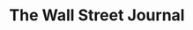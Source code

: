 ---
collection_archive: true
collection_awards: []
collection_category:
  - Editorial
  - Science
  - Tech
  - Reportage
  - Color
  - Workplace
  - Still Life + Details
  - Environments
  - Portraits
  - Color
collection_content: >-
  Inventor Dennis Danzik (first frame left) claims to have invented a self
  propelled generator which if checks out, would shatter our current
  understanding of physics. Danzik gave us a sneak peak of the “Earth Engine
  Generator” and the IEC lab in which it was created.


  The astrophysicist Carl Sagan liked to say that extraordinary claims require
  extraordinary evidence. But Danzik’s assertions blow past extraordinary and
  motor right on to fantastic.


  Mr. Danzik, the science and technology officer for Wyoming-based Inductance
  Energy Corp., says he has invented a magnetic generator, a flywheel system
  that extracts usable energy from the interplay of exotic magnets—also known as
  a free-energy device, a cousin to the fabled perpetual-motion machine.⁠


  Danzik winces at the phrase “perpetual motion,” with centuries of humbug
  behind it. “It’s a generator,” he said during an interview at IEC’s lab and
  training facility in Scottsdale, Ariz. Left running, the machines, known as
  Earth Engines, will eventually exhaust themselves. He just isn’t sure when.⁠


  IEC hired him in 2015 to improve design on a diesel generator for oil fields.
  When that project didn’t pan out, company Chief Executive Bill Hinz asked what
  other ideas he had.⁠


  “What if I showed you a device that you could put in the back of a pickup and
  power a city block?” Mr. Hinz said by phone, quoting what Mr. Danzik told him
  back then. Mr. Hinz—a former president and CEO of AlliedSignal
  Aerospace—uttered the appropriate epithet of incredulity. But after several
  more demonstrations, he became the Earth Engine’s second believer.⁠


  Article written by Dan Neil, assigned by Michael Bucher.
collection_cover: https://d1sf55qlb7p6hz.cloudfront.net/ieg-10.jpg
collection_cover_mobile: https://d1sf55qlb7p6hz.cloudfront.net/verticalcovers-22.jpg
collection_description: >-
  *One Man’s Unlikely Quest To Power The World With Magnets*⁠ 


  Inventor Dennis Danzik claims to have invented a self-propelled generator
  which if checks out would shatter our current understanding of physics. Danzik
  gave us a sneak peak of the “Earth Engine Generator” and the IEC lab in which
  it was created.
collection_description_alignment: center
collection_exhibition: []
collection_filter: Commissioned + Stock
collection_hidden: false
collection_meta: IEC Labs Earth Engine
collection_press: []
collection_preview:
  - https://d1sf55qlb7p6hz.cloudfront.net/iec_covers-3.jpg
  - https://d1sf55qlb7p6hz.cloudfront.net/iec_covers-2.jpg
  - https://d1sf55qlb7p6hz.cloudfront.net/iec_covers-1.jpg
  - https://d1sf55qlb7p6hz.cloudfront.net/iec_covers-4.jpg
  - https://d1sf55qlb7p6hz.cloudfront.net/iec_covers-5.jpg
cover_image: https://d1sf55qlb7p6hz.cloudfront.net/social-31.jpg
date: 
layout: blocks
logo: 
navigation_theme: white
px_extra: true
slug: wall-street-journal-2
theme_color: #E2EADE
theme_color_all_works: #BCF6A6
title: The Wall Street Journal
collection_blocks:
  - _bookshop_name: collections/media-row-start
    row_alignment: between
  - _bookshop_name: collections/media-element
    block: media-element
    color: #FFF0AE
    image: https://d1sf55qlb7p6hz.cloudfront.net/ieg-1.jpg
    margin_left: 35
    margin_right: 0
    margin_y: 100
    width: 50
  - _bookshop_name: collections/media-row
    row_alignment: between
  - _bookshop_name: collections/media-element
    align_y: start
    color: #DDECF9
    image: https://d1sf55qlb7p6hz.cloudfront.net/ieg-2b-single.jpg
    margin_left: 20
    margin_right: 0
    margin_y: 100
    width: 30
  - _bookshop_name: collections/media-element
    align_y: start
    color: #EDF3E7
    image: https://d1sf55qlb7p6hz.cloudfront.net/ieg-2c-single.jpg
    margin_left: 0
    margin_right: 25
    margin_y: 200
    width: 20
  - _bookshop_name: collections/media-row
    row_alignment: between
  - _bookshop_name: collections/media-element
    block: media-element
    color: #FFE9E6
    image: https://d1sf55qlb7p6hz.cloudfront.net/ieg-3.jpg
    margin_left: 5
    margin_right: 0
    margin_y: 100
    width: 60
  - _bookshop_name: collections/media-element
    block: media-element
    color: #EEFBFC
    image: https://d1sf55qlb7p6hz.cloudfront.net/ieg-4.jpg
    margin_right: 5
    margin_y: 700
    width: 20
  - _bookshop_name: collections/media-row
    row_alignment: between
  - _bookshop_name: collections/media-element
    block: media-element
    color: #EAF6E6
    image: https://d1sf55qlb7p6hz.cloudfront.net/ieg-5.jpg
    margin_left: 30
    margin_right: 0
    margin_y: 200
    width: 30
  - _bookshop_name: collections/media-row
    row_alignment: between
  - _bookshop_name: collections/media-element
    block: media-element
    color: #E5FAF5
    image: https://d1sf55qlb7p6hz.cloudfront.net/ieg-6.jpg
    margin_left: 5
    margin_right: 0
    margin_y: 100
    width: 40
  - _bookshop_name: collections/media-element
    block: media-element
    color: #FDF3CA
    image: https://d1sf55qlb7p6hz.cloudfront.net/ieg-7.jpg
    margin_left: 0
    margin_right: 25
    margin_y: 400
    width: 25
  - _bookshop_name: collections/media-row
    row_alignment: between
  - _bookshop_name: collections/media-element
    block: media-element
    color: #E4F4F8
    image: https://d1sf55qlb7p6hz.cloudfront.net/ieg-8.jpg
    margin_left: 30
    margin_right: 0
    margin_y: 100
    width: 33
  - _bookshop_name: collections/media-row
    row_alignment: between
  - _bookshop_name: collections/media-element
    block: media-element
    color: #F5EEEA
    image: https://d1sf55qlb7p6hz.cloudfront.net/ieg-9.jpg
    margin_left: 15
    margin_right: 0
    margin_y: 100
    width: 25
  - _bookshop_name: collections/media-element
    block: media-element
    color: #F1F8EE
    image: https://d1sf55qlb7p6hz.cloudfront.net/ieg-10.jpg
    margin_right: 10
    margin_y: 400
    width: 40
  - _bookshop_name: collections/media-row
    row_alignment: between
  - _bookshop_name: collections/media-element
    align_y: start
    color: #DFF6FF
    image: https://d1sf55qlb7p6hz.cloudfront.net/ieg-11b-single-2.jpg
    margin_left: 15
    margin_right: 0
    margin_y: 200
    width: 20
  - _bookshop_name: collections/media-element
    align_y: start
    color: #FFECAC
    image: https://d1sf55qlb7p6hz.cloudfront.net/ieg-11c-single-2.jpg
    margin_left: 0
    margin_right: 30
    margin_y: 100
    width: 33
  - _bookshop_name: collections/media-row-end
---